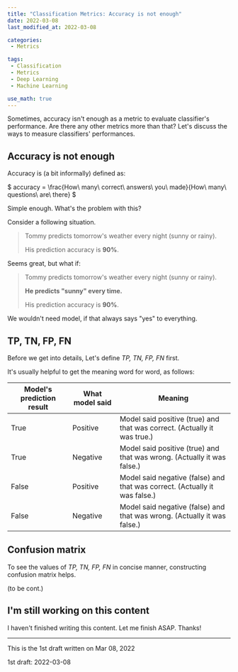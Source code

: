 ```yaml
---
title: "Classification Metrics: Accuracy is not enough"
date: 2022-03-08
last_modified_at: 2022-03-08

categories:
 - Metrics

tags:
 - Classification
 - Metrics
 - Deep Learning
 - Machine Learning

use_math: true
---
```




Sometimes, accuracy isn't enough as a metric to evaluate classifier's performance. Are there any other metrics more than that? Let's discuss the ways to measure classifiers' performances.



## Accuracy is not enough

Accuracy is (a bit informally) defined as:

$ accuracy = \frac{How\ many\ correct\ answers\ you\ made}{How\ many\ questions\ are\ there} $

Simple enough. What's the problem with this?



Consider a following situation.

>Tommy predicts tomorrow's weather every night (sunny or rainy). 
>
>His prediction accuracy is **90%**.

Seems great, but what if:

>Tommy predicts tomorrow's weather every night (sunny or rainy).
>
>**He predicts "sunny" every time.**
>
>His prediction accuracy is **90%**.



We wouldn't need model, if that always says "yes" to everything. 



## TP, TN, FP, FN

Before we get into details, Let's define *TP, TN, FP, FN* first.

It's usually helpful to get the meaning word for word, as follows:



| Model's prediction result | What model said | Meaning                                                      |
| ------------------------- | --------------- | ------------------------------------------------------------ |
| True                      | Positive        | Model said positive (true) and that was correct. (Actually it was true.) |
| True                      | Negative        | Model said positive (true) and that was wrong. (Actually it was false.) |
| False                     | Positive        | Model said negative (false) and that was correct. (Actually it was false.) |
| False                     | Negative        | Model said negative (false) and that was wrong. (Actually it was false.) |



## Confusion matrix

To see the values of *TP, TN, FP, FN* in concise manner, constructing confusion matrix helps.

(to be cont.)



## I'm still working on this content 

I haven't finished writing this content. Let me finish ASAP. Thanks!

---

This is the 1st draft written on Mar 08, 2022

1st draft: 2022-03-08
